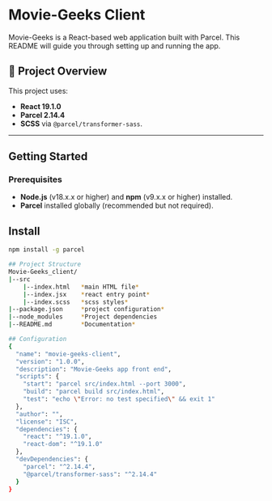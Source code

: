 # Movie-Geeks Client 

Movie-Geeks is a React-based web application built with Parcel. This README will guide you through setting up and running the app.

## 📌 Project Overview
This project uses:
- **React 19.1.0** 
- **Parcel 2.14.4** 
- **SCSS** via `@parcel/transformer-sass`.

---

## Getting Started

### Prerequisites
- **Node.js** (v18.x.x or higher) and **npm** (v9.x.x or higher) installed.
- **Parcel** installed globally (recommended but not required).


## Install
```bash
npm install -g parcel

## Project Structure
Movie-Geeks_client/
|--src
    |--index.html   *main HTML file*
    |--index.jsx    *react entry point*
    |--index.scss   *scss styles*
|--package.json     *project configuration*
|--node_modules     *Project dependencies
|--README.md        *Documentation*

## Configuration
{
  "name": "movie-geeks-client",
  "version": "1.0.0",
  "description": "Movie-Geeks app front end",
  "scripts": {
    "start": "parcel src/index.html --port 3000",
    "build": "parcel build src/index.html",
    "test": "echo \"Error: no test specified\" && exit 1"
  },
  "author": "",
  "license": "ISC",
  "dependencies": {
    "react": "^19.1.0",
    "react-dom": "^19.1.0"
  },
  "devDependencies": {
    "parcel": "^2.14.4",
    "@parcel/transformer-sass": "^2.14.4"
  }
}


